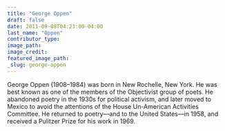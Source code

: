 ```yaml
---
title: "George Oppen"
draft: false
date: 2011-09-08T04:23:00-04:00
last_name: "Oppen"
contributor_type:
image_path:
image_credit:
featured_image_path:
_slug: george-oppen
---
```


George Oppen (1908–1984) was born in New Rochelle, New York. He was best known as one of the members of the Objectivist group of poets. He abandoned poetry in the 1930s for political activism, and later moved to Mexico to avoid the attentions of the House Un-American Activities Committee. He returned to poetry—and to the United States—in 1958, and received a Pulitzer Prize for his work in 1969.

